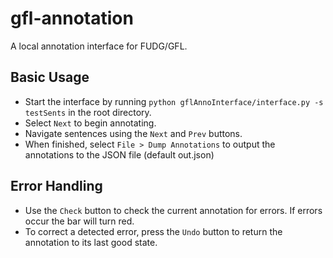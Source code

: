 # gfl-annotation
A local annotation interface for FUDG/GFL.

## Basic Usage ##

* Start the interface by running `python gflAnnoInterface/interface.py -s testSents` in the root directory.
* Select `Next` to begin annotating.
* Navigate sentences using the `Next` and `Prev` buttons.
* When finished, select `File > Dump Annotations` to output the annotations to the JSON file (default out.json)

## Error Handling ##

* Use the `Check` button to check the current annotation for errors. If errors occur the bar will turn red.
* To correct a detected error, press the `Undo` button to return the annotation to its last good state.
